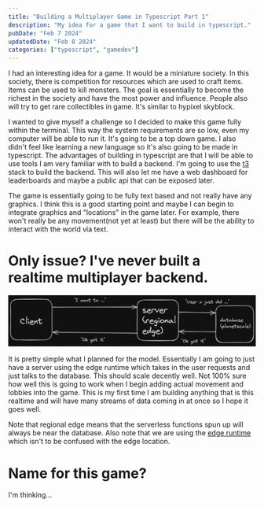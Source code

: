 ```yaml
---
title: "Building a Multiplayer Game in Typescript Part 1"
description: "My idea for a game that I want to build in typescript."
pubDate: "Feb 7 2024"
updatedDate: "Feb 8 2024"
categories: ["typescript", "gamedev"]
---
```


I had an interesting idea for a game. It would be a miniature society. In this society, there is competition for resources which are used to craft items. Items can be used to kill monsters. The goal is essentially to become the richest in the society and have the most power and influence. People also will try to get rare collectibles in game. It's similar to hypixel skyblock.

I wanted to give myself a challenge so I decided to make this game fully within the terminal. This way the system requirements are so low, even my computer will be able to run it. It's going to be a top down game. I also didn't feel like learning a new language so it's also going to be made in typescript. The advantages of building in typescript are that I will be able to use tools I am very familiar with to build a backend. I'm going to use the [t3](https://create.t3.gg) stack to build the backend. This will also let me have a web dashboard for leaderboards and maybe a public api that can be exposed later.

The game is essentially going to be fully text based and not really have any graphics. I think this is a good starting point and maybe I can begin to integrate graphics and "locations" in the game later. For example, there won't really be any movement(not yet at least) but there will be the ability to interact with the world via text.

# Only issue? I've never built a realtime multiplayer backend.

![The model that is going to be used for the game](../../assets/typescript-game-model.png)

It is pretty simple what I planned for the model. Essentially I am going to just have a server using the edge runtime which takes in the user requests and just talks to the database. This should scale decently well. Not 100% sure how well this is going to work when I begin adding actual movement and lobbies into the game. This is my first time I am building anything that is this realtime and will have many streams of data coming in at once so I hope it goes well.

Note that regional edge means that the serverless functions spun up will always be near the database. Also note that we are using the [edge runtime](https://edge-runtime.vercel.app/) which isn't to be confused with the edge location.

# Name for this game?

I'm thinking...
